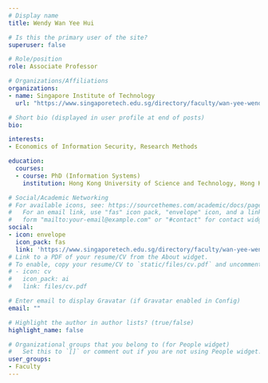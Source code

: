 ```yaml
---
# Display name
title: Wendy Wan Yee Hui

# Is this the primary user of the site?
superuser: false

# Role/position
role: Associate Professor

# Organizations/Affiliations
organizations:
- name: Singapore Institute of Technology
  url: "https://www.singaporetech.edu.sg/directory/faculty/wan-yee-wendy-hui"

# Short bio (displayed in user profile at end of posts) 
bio: 

interests:
- Economics of Information Security, Research Methods

education:
  courses:
  - course: PhD (Information Systems)
    institution: Hong Kong University of Science and Technology, Hong Kong SAR China

# Social/Academic Networking
# For available icons, see: https://sourcethemes.com/academic/docs/page-builder/#icons
#   For an email link, use "fas" icon pack, "envelope" icon, and a link in the
#   form "mailto:your-email@example.com" or "#contact" for contact widget.
social:
- icon: envelope
  icon_pack: fas
  link: 'https://www.singaporetech.edu.sg/directory/faculty/wan-yee-wendy-hui'
# Link to a PDF of your resume/CV from the About widget.
# To enable, copy your resume/CV to `static/files/cv.pdf` and uncomment the lines below.
# - icon: cv
#   icon_pack: ai
#   link: files/cv.pdf

# Enter email to display Gravatar (if Gravatar enabled in Config)
email: ""

# Highlight the author in author lists? (true/false)
highlight_name: false

# Organizational groups that you belong to (for People widget)
#   Set this to `[]` or comment out if you are not using People widget.
user_groups:
- Faculty
---
```



